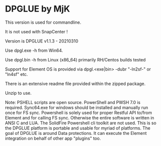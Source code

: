 DPGLUE by MjK
======================

This version is used for commandline.

It is not used with SnapCenter !

Version is DPGLUE v1.1.3 - 20210310

Use dpgl.exe -h from Win64.

Use dpgl.bin -h from Linux (x86_64) primarily RH/Centos builds tested

Support for Element OS is provided via dpgl.<exe|bin> -dubr "-ln2sf-" or "ln4sf" etc.

There is an extensive readme file provided within the zipped package.

Unzip to use.

Note:  PSHELL scripts are open source. PowerShell and PWSH 7.0 is required.  Sync64.exe for windows should be installed and manually run once for FS sync. Powershell is solely used for proper Restful API to/from Element and for calling FS sync. Otherwise the entire software is written in ANSI C and LUA.  The SolidFire Powershell cli toolkit are not used. This is so the DPGLUE platform is portable and usable for myriad of platforms.  The goal of DPGLUE is around Data protections. It can execute the Element integration on behalf of other app "plugins" too. 

